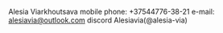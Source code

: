 Alesia Viarkhoutsava
mobile phone: +37544776-38-21
e-mail: alesiavia@outlook.com
discord Alesiavia(@alesia-via)

